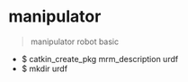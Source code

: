 # manipulator
> manipulator robot basic

- $ catkin_create_pkg mrm_description urdf
- $ mkdir urdf

